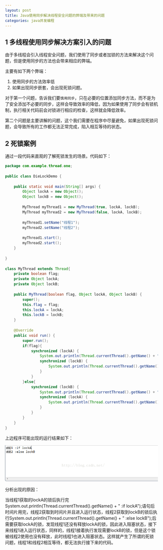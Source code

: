 ```yaml
---
layout: post
title: Java使用同步解决线程安全问题的弊端及带来的问题
categories: java并发编程
---
```


## 1 多线程使用同步解决方案引入的问题 ##

由于多线程会引入线程安全问题，我们使用了同步或者加锁的方法来解决这个问题，但是使用同步的方法也会带来相应的弊端。

主要有如下两个弊端：

1. 使用同步的方法效率低
2. 如果出现同步嵌套，会出现死锁问题。

对于第一个问题，告诉我们要`慎用同步`，只在必要的位置添加同步方法，而不是为了安全添加不必要的同步，这样会导致效率的降低，因为如果使用了同步会有锁机制，执行相关代码前会对锁进行相应的检查，这样就会降低效率。

第二个问题是主要讲解的问题，这个我们需要在程序中尽量避免，如果出现死锁问题，会导致所有的工作都无法正常完成，陷入相互等待的状态。

## 2 死锁案例 ##

通过一段代码来直观的了解死锁发生的场景。代码如下：

```java
package com.example.thread.one;  
  
public class DieLockDemo {  
      
    public static void main(String[] args) {  
        Object lockA = new Object();  
        Object lockB = new Object();  
          
        MyThread myThread1 = new MyThread(true, lockA, lockB);  
        MyThread myThread2 = new MyThread(false, lockA, lockB);  
          
        myThread1.setName("线程1");  
        myThread2.setName("线程2");  
          
        myThread1.start();  
        myThread2.start();  
    }  
  
}  
  
class MyThread extends Thread{  
    private boolean flag;  
    private Object lockA;  
    private Object lockB;  
  
    public MyThread(boolean flag, Object lockA, Object lockB) {  
        super();  
        this.flag = flag;  
        this.lockA = lockA;  
        this.lockB = lockB;  
    }  
  
    @Override  
    public void run() {  
        super.run();  
        if(flag){  
            synchronized (lockA) {  
                System.out.println(Thread.currentThread().getName() + " :if lockA");  
                synchronized (lockB) {  
                    System.out.println(Thread.currentThread().getName() + " :if lockB");  
                }  
            }  
        }else{  
            synchronized (lockB) {  
                System.out.println(Thread.currentThread().getName() + " :else lockB");  
                synchronized (lockA) {  
                    System.out.println(Thread.currentThread().getName() + " :else lockA");  
                }  
            }  
        }  
    }  
}  
```

上边程序可能出现的运行结果如下：

![](https://raw.githubusercontent.com/ADeveloperH/ADeveloperH.github.io/master/assets/20171203/03.png)

分析出现的原因：

当线程1获取的lockA的锁后执行完System.out.println(Thread.currentThread().getName() + " :if lockA");语句后时间片用完，线程2获取到时间片并且进入运行状态，线程2获取到lockB的锁后执行System.out.println(Thread.currentThread().getName() + " :else lockB");后需要获取lockA的锁，发现线程1还没有释放lockA的锁，因此进入阻塞状态，接下来线程1进入运行状态，同样的，线程1接着执行发现需要lockB的锁，但是这个锁被线程2使用也没有释放，此时线程1也进入阻塞状态。这样就产生了所谓的死锁问题，线程1和线程2相互等待，都无法执行接下来的代码。